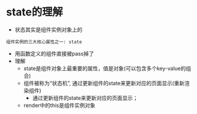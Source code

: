 # state的理解
- 状态其实是组件实例对象上的

`组件实例的三大核心属性之一: state`
- 用函数定义的组件直接被pass掉了
- 理解
    - state是组件对象上最重要的属性，值是对象(可以包含多个key-value的组合) 
    - 组件被称为“状态机”, 通过更新组件的state来更新对应的页面显示(重新渲染组件)
        - 通过更新组件的state来更新对应的页面显示；
    - render中的this是组件实例对象
